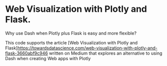 # Web Visualization with Plotly and Flask.

Why use Dash when Plotly plus Flask is easy and more flexible?

This code supports the article [Web Visualization with Plotly and Flask]https://towardsdatascience.com/web-visualization-with-plotly-and-flask-3660abf9c946 written on Medium that explores an alternative to using Dash when creating Web apps with Plotly

